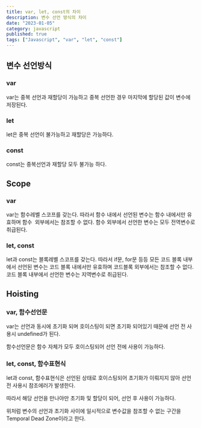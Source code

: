 ```yaml
---
title: var, let, const의 차이
description: 변수 선언 방식의 차이
date: "2023-01-05"
category: javascript
published: true
tags: ["Javascript", "var", "let", "const"]
---
```


## 변수 선언방식

### var

var는 중복 선언과 재할당이 가능하고 중복 선언한 경우 마지막에 할당된 값이 변수에 저장된다.

### let

let은 중복 선언이 불가능하고 재할당은 가능하다.

### const

const는 중복선언과 재할당 모두 불가능 하다.

## Scope

### var

var는 함수레벨 스코프를 갖는다. 따라서 함수 내에서 선언된 변수는 함수 내에서만 유효하며 함수  외부에서는 참조할 수 없다. 함수 외부에서 선언한 변수는 모두 전역변수로 취급된다.

### let, const

let과 const는 블록레벨 스코프를 갖는다. 따라서 if문, for문 등등 모든 코드 블록 내부에서 선언된 변수는 코드 블록 내에서만 유효하며 코드블록 외부에서는 참조할 수 없다. 코드 블록 내부에서 선언한 변수는 지역변수로 취급된다.

## Hoisting

### var, 함수선언문

var는 선언과 동시에 초기화 되며 호이스팅이 되면 초기화 되어있기 때문에 선언 전 사용시 undefined가 된다.</br>

함수선언문은 함수 자체가 모두 호이스팅되어 선언 전에 사용이 가능하다.

### let, const, 함수표현식

let과 const, 함수표현식은 선언된 상태로 호이스팅되어 초기화가 이뤄지지 않아 선언 전 사용시 참조에러가 발생한다.</br>

따라서 해당 선언을 만나야만 초기화 및 할당이 되어, 선언 후 사용이 가능하다.</br>

위처럼 변수의 선언과 초기화 사이에 일시적으로 변수값을 참조할 수 없는 구간을 Temporal Dead Zone이라고 한다.
